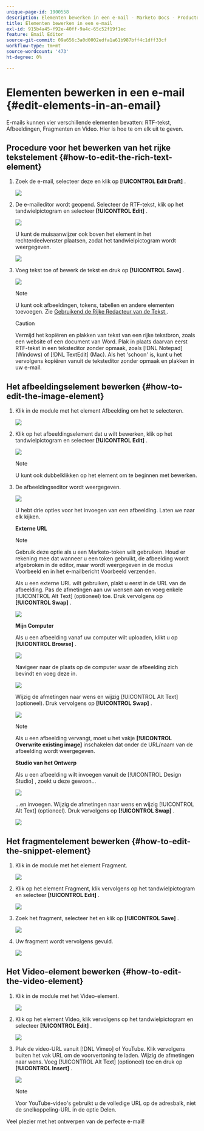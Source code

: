 ```yaml
---
unique-page-id: 1900558
description: Elementen bewerken in een e-mail - Marketo Docs - Productdocumentatie
title: Elementen bewerken in een e-mail
exl-id: 915b4a45-f92e-40ff-9a4c-65c52f19f1ec
feature: Email Editor
source-git-commit: 09a656c3a0d0002edfa1a61b987bff4c1dff33cf
workflow-type: tm+mt
source-wordcount: '473'
ht-degree: 0%

---
```


# Elementen bewerken in een e-mail {#edit-elements-in-an-email}

E-mails kunnen vier verschillende elementen bevatten: RTF-tekst, Afbeeldingen, Fragmenten en Video. Hier is hoe te om elk uit te geven.

## Procedure voor het bewerken van het rijke tekstelement {#how-to-edit-the-rich-text-element}

1. Zoek de e-mail, selecteer deze en klik op **[!UICONTROL Edit Draft]** .

   ![](assets/one-edited.png)

1. De e-maileditor wordt geopend. Selecteer de RTF-tekst, klik op het tandwielpictogram en selecteer **[!UICONTROL Edit]** .

   ![](assets/two.png)

   U kunt de muisaanwijzer ook boven het element in het rechterdeelvenster plaatsen, zodat het tandwielpictogram wordt weergegeven.

   ![](assets/three.png)

1. Voeg tekst toe of bewerk de tekst en druk op **[!UICONTROL Save]** .

   ![](assets/four.png)

   >[!NOTE]
   >
   >U kunt ook afbeeldingen, tokens, tabellen en andere elementen toevoegen. Zie [&#x200B; Gebruikend de Rijke Redacteur van de Tekst &#x200B;](/help/marketo/product-docs/email-marketing/general/understanding-the-email-editor/using-the-rich-text-editor.md).

   >[!CAUTION]
   >
   >Vermijd het kopiëren en plakken van tekst van een rijke tekstbron, zoals een website of een document van Word. Plak in plaats daarvan eerst RTF-tekst in een teksteditor zonder opmaak, zoals [!DNL Notepad] (Windows) of [!DNL TextEdit] (Mac). Als het &#39;schoon&#39; is, kunt u het vervolgens kopiëren vanuit de teksteditor zonder opmaak en plakken in uw e-mail.

## Het afbeeldingselement bewerken {#how-to-edit-the-image-element}

1. Klik in de module met het element Afbeelding om het te selecteren.

   ![](assets/five.png)

1. Klik op het afbeeldingselement dat u wilt bewerken, klik op het tandwielpictogram en selecteer **[!UICONTROL Edit]** .

   ![](assets/six.png)

   >[!NOTE]
   >
   >U kunt ook dubbelklikken op het element om te beginnen met bewerken.

1. De afbeeldingseditor wordt weergegeven.

   ![](assets/seven.png)

   U hebt drie opties voor het invoegen van een afbeelding. Laten we naar elk kijken.

   **Externe URL**

   >[!NOTE]
   >
   >Gebruik deze optie als u een Marketo-token wilt gebruiken. Houd er rekening mee dat wanneer u een token gebruikt, de afbeelding wordt afgebroken in de editor, maar wordt weergegeven in de modus Voorbeeld en in het e-mailbericht Voorbeeld verzenden.

   Als u een externe URL wilt gebruiken, plakt u eerst in de URL van de afbeelding. Pas de afmetingen aan uw wensen aan en voeg enkele [!UICONTROL Alt Text] (optioneel) toe. Druk vervolgens op **[!UICONTROL Swap]** .

   ![](assets/eight.png)

   **Mijn Computer**

   Als u een afbeelding vanaf uw computer wilt uploaden, klikt u op **[!UICONTROL Browse]** .

   ![](assets/nine.png)

   Navigeer naar de plaats op de computer waar de afbeelding zich bevindt en voeg deze in.

   ![](assets/ten.png)

   Wijzig de afmetingen naar wens en wijzig [!UICONTROL Alt Text] (optioneel). Druk vervolgens op **[!UICONTROL Swap]** .

   ![](assets/eleven.png)

   >[!NOTE]
   >
   >Als u een afbeelding vervangt, moet u het vakje **[!UICONTROL Overwrite existing image]** inschakelen dat onder de URL/naam van de afbeelding wordt weergegeven.

   **Studio van het Ontwerp**

   Als u een afbeelding wilt invoegen vanuit de [!UICONTROL Design Studio] , zoekt u deze gewoon...

   ![](assets/twelve.png)

   ...en invoegen. Wijzig de afmetingen naar wens en wijzig [!UICONTROL Alt Text] (optioneel). Druk vervolgens op **[!UICONTROL Swap]** .

   ![](assets/thirteen.png)

## Het fragmentelement bewerken {#how-to-edit-the-snippet-element}

1. Klik in de module met het element Fragment.

   ![](assets/fourteen.png)

1. Klik op het element Fragment, klik vervolgens op het tandwielpictogram en selecteer **[!UICONTROL Edit]** .

   ![](assets/fifteen.png)

1. Zoek het fragment, selecteer het en klik op **[!UICONTROL Save]** .

   ![](assets/sixteen.png)

1. Uw fragment wordt vervolgens gevuld.

   ![](assets/eighteen.png)

## Het Video-element bewerken {#how-to-edit-the-video-element}

1. Klik in de module met het Video-element.

   ![](assets/nineteen.png)

1. Klik op het element Video, klik vervolgens op het tandwielpictogram en selecteer **[!UICONTROL Edit]** .

   ![](assets/twenty.png)

1. Plak de video-URL vanuit [!DNL Vimeo] of YouTube. Klik vervolgens buiten het vak URL om de voorvertoning te laden. Wijzig de afmetingen naar wens. Voeg [!UICONTROL Alt Text] (optioneel) toe en druk op **[!UICONTROL Insert]** .

   ![](assets/twentyone.png)

   >[!NOTE]
   >
   >Voor YouTube-video&#39;s gebruikt u de volledige URL op de adresbalk, niet de snelkoppeling-URL in de optie Delen.

Veel plezier met het ontwerpen van de perfecte e-mail!
